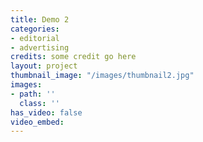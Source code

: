 ```yaml
---
title: Demo 2
categories:
- editorial
- advertising
credits: some credit go here
layout: project
thumbnail_image: "/images/thumbnail2.jpg"
images:
- path: ''
  class: ''
has_video: false
video_embed: 
---
```


